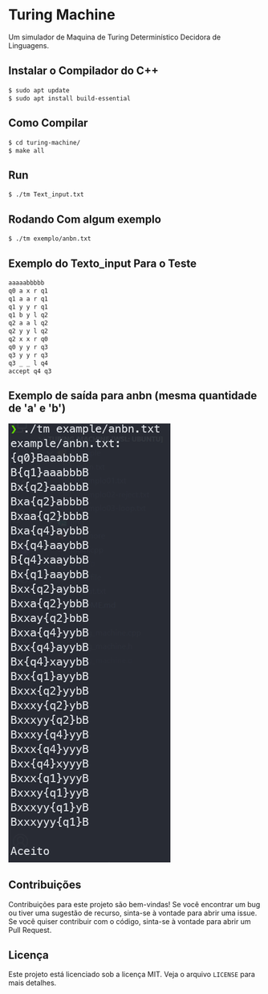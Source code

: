 # Turing Machine

Um simulador de Maquina de Turing Determinístico Decidora de Linguagens.

## Instalar o Compilador do C++
```
$ sudo apt update
$ sudo apt install build-essential
```
## Como Compilar
```
$ cd turing-machine/
$ make all
```
## Run
```
$ ./tm Text_input.txt
```
## Rodando Com algum exemplo
```
$ ./tm exemplo/anbn.txt
```

## Exemplo do Texto_input Para o Teste
```
aaaaabbbbb
q0 a x r q1
q1 a a r q1
q1 y y r q1
q1 b y l q2
q2 a a l q2
q2 y y l q2
q2 x x r q0
q0 y y r q3
q3 y y r q3
q3 _ _ l q4
accept q4 q3
```

## Exemplo de saída para anbn (mesma quantidade de 'a' e 'b')

![Alt text](img/image.png)

## Contribuições

Contribuições para este projeto são bem-vindas! Se você encontrar um bug ou tiver uma sugestão de recurso, sinta-se à vontade para abrir uma issue. Se você quiser contribuir com o código, sinta-se à vontade para abrir um Pull Request.

## Licença

Este projeto está licenciado sob a licença MIT. Veja o arquivo `LICENSE` para mais detalhes.
